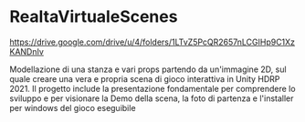# RealtaVirtualeScenes

https://drive.google.com/drive/u/4/folders/1LTvZ5PcQR2657nLCGIHp9C1XzKANDnIv



Modellazione di una stanza e vari props partendo da un'immagine 2D, sul quale creare una vera e propria scena di gioco interattiva in Unity HDRP 2021.
Il progetto include la presentazione fondamentale per comprendere lo sviluppo e per visionare la Demo della scena, la foto di partenza e l'installer per windows del gioco eseguibile 
